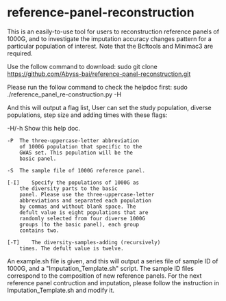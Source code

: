 # reference-panel-reconstruction
This is an easily-to-use tool for users to reconstruction reference panels of 1000G, and to investigate the imputation accuracy changes pattern for a particular population of interest. Note that the Bcftools and Minimac3 are required.

Use the follow command to download: 
  sudo git clone https://github.com/Abyss-bai/reference-panel-reconstruction.git

Please run the follow command to check the helpdoc first:
  sudo ./reference_panel_re-construction.py -H

And this will output a flag list, User can set the study population, diverse populations, step size and adding times with these flags:
 	
  -H/-h	Show this help doc.  
	
	-P	The three-uppercase-letter abbreviation 
		of 1000G population that specific to the 
		GWAS set. This population will be the 
		basic panel.
	
	-S	The sample file of 1000G reference panel.
	
	[-I]	Specify the populations of 1000G as 
		the diversity parts to the basic 
		panel. Please use the three-uppercase-letter 
		abbreviations and separated each population 
		by commas and without blank space. The 
		defult value is eight populations that are 
		randomly selected from four diverse 1000G 
		groups (to the basic panel), each group 
		contains two.
	
	[-T]	The diversity-samples-adding (recursively) 
		times. The defult value is twelve.
 
An example.sh file is given, and this will output a series file of sample ID of 1000G, and a "Imputation_Template.sh" script. The sample ID files correspond to the composition of new reference panels. For the next reference panel contruction and imputation, please follow the instruction in Imputation_Template.sh and modify it. 
